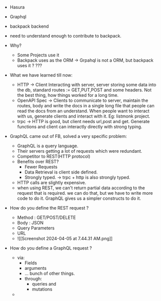 
- Hasura
- Graphql
- backpack backend
- need to understand enough to contribute to backpack.
- Why?
	- Some Projects use it 
	- Backpack uses as the ORM -> Grpahql is not a ORM, but backpack uses it ? ???
- What we have learned till now:
	- HTTP -> Client Interacting with server, server storing some data into the db, standard routes := GET,PUT,POST and some headers. Not the best thing, how things worked for a long time.
	- OpenAPI Spec -> Clients to communicate to server, maintain the routes, body and write the docs in a single long file that people can read the docs from an understand. When people want to interact with us, generate clients and interact with it. Eg: listmonk project.
	- trpc -> HTTP is good, but client needs url,post and get. Generate functions and client can interactly directly with strong typing.

- GraphQL came out of FB, solved a very specific problem:
	- GraphQL is a query language.
	- Their servers getting a lot of requests which were redundant.
	- Competitor to REST(HTTP protocol)
	- Benefits over REST?
		- Fewer Requests 
		- Data Retrieval is client side defined.
		- Strongly typed. -> trpc + http is also strongly typed.
	- HTTP calls are slightly expensive.
	- when using REST, we can't return partial data according to the request that is required. we can do that, but we have to write more code to do it. GraphQL gives us a simpler constructs to do it.
- How do you define the REST request ?
	- Method : GET/POST/DELETE 
	- Body : JSON 
	- Query Parameters
	- URL 
	- ![[Screenshot 2024-04-05 at 7.44.31 AM.png]]

- How do you define a GraphQL request ?
	-  via:
		- Fields
		- arguments
		- ... bunch of other things.
		- through:
			- queries and 
			- mutations
	- 